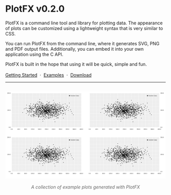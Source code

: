 # PlotFX v0.2.0

PlotFX is a command line tool and library for plotting data. The appearance of
plots can be customized using a lightweight syntax that is very similar to CSS.

You can run PlotFX from the command line, where it generates SVG, PNG and PDF output
files. Additionally, you can embed it into your own application using the C API.

PlotFX is built in the hope that using it will be quick, simple and fun.

<div style="margin-top: 1.2em;">
  <a href="/documentation/getting-started" style="">Getting Started</a>
  <span style="margin: 0 .3em">·</span>
  <a href="/examples">Examples</a>
  <span style="margin: 0 .3em">·</span>
  <a href="/download">Download</a>
</div>

---

<p align="center">
  <img src="/examples/other/demo2.svg" style="margin-top: 1em; margin-bottom: 1em;">
  <span style="font-style: italic; color: #666;">A collection of example plots generated with PlotFX</span>
</p>


